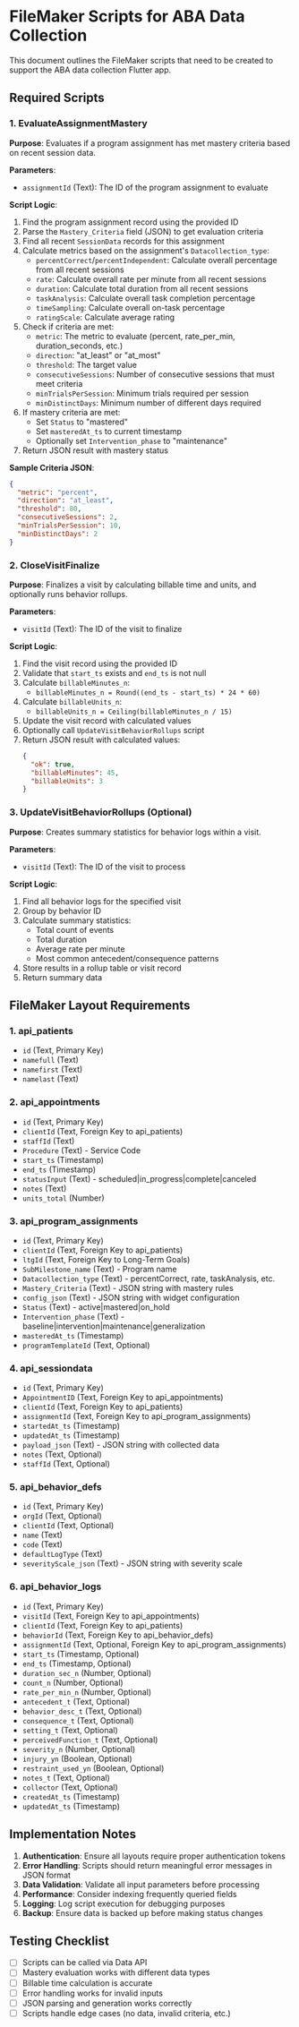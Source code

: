# FileMaker Scripts for ABA Data Collection

This document outlines the FileMaker scripts that need to be created to support the ABA data collection Flutter app.

## Required Scripts

### 1. EvaluateAssignmentMastery

**Purpose**: Evaluates if a program assignment has met mastery criteria based on recent session data.

**Parameters**:
- `assignmentId` (Text): The ID of the program assignment to evaluate

**Script Logic**:
1. Find the program assignment record using the provided ID
2. Parse the `Mastery_Criteria` field (JSON) to get evaluation criteria
3. Find all recent `SessionData` records for this assignment
4. Calculate metrics based on the assignment's `Datacollection_type`:
   - `percentCorrect`/`percentIndependent`: Calculate overall percentage from all recent sessions
   - `rate`: Calculate overall rate per minute from all recent sessions
   - `duration`: Calculate total duration from all recent sessions
   - `taskAnalysis`: Calculate overall task completion percentage
   - `timeSampling`: Calculate overall on-task percentage
   - `ratingScale`: Calculate average rating
5. Check if criteria are met:
   - `metric`: The metric to evaluate (percent, rate_per_min, duration_seconds, etc.)
   - `direction`: "at_least" or "at_most"
   - `threshold`: The target value
   - `consecutiveSessions`: Number of consecutive sessions that must meet criteria
   - `minTrialsPerSession`: Minimum trials required per session
   - `minDistinctDays`: Minimum number of different days required
6. If mastery criteria are met:
   - Set `Status` to "mastered"
   - Set `masteredAt_ts` to current timestamp
   - Optionally set `Intervention_phase` to "maintenance"
7. Return JSON result with mastery status

**Sample Criteria JSON**:
```json
{
  "metric": "percent",
  "direction": "at_least",
  "threshold": 80,
  "consecutiveSessions": 2,
  "minTrialsPerSession": 10,
  "minDistinctDays": 2
}
```

### 2. CloseVisitFinalize

**Purpose**: Finalizes a visit by calculating billable time and units, and optionally runs behavior rollups.

**Parameters**:
- `visitId` (Text): The ID of the visit to finalize

**Script Logic**:
1. Find the visit record using the provided ID
2. Validate that `start_ts` exists and `end_ts` is not null
3. Calculate `billableMinutes_n`:
   - `billableMinutes_n = Round((end_ts - start_ts) * 24 * 60)`
4. Calculate `billableUnits_n`:
   - `billableUnits_n = Ceiling(billableMinutes_n / 15)`
5. Update the visit record with calculated values
6. Optionally call `UpdateVisitBehaviorRollups` script
7. Return JSON result with calculated values:
   ```json
   {
     "ok": true,
     "billableMinutes": 45,
     "billableUnits": 3
   }
   ```

### 3. UpdateVisitBehaviorRollups (Optional)

**Purpose**: Creates summary statistics for behavior logs within a visit.

**Parameters**:
- `visitId` (Text): The ID of the visit to process

**Script Logic**:
1. Find all behavior logs for the specified visit
2. Group by behavior ID
3. Calculate summary statistics:
   - Total count of events
   - Total duration
   - Average rate per minute
   - Most common antecedent/consequence patterns
4. Store results in a rollup table or visit record
5. Return summary data

## FileMaker Layout Requirements

### 1. api_patients
- `id` (Text, Primary Key)
- `namefull` (Text)
- `namefirst` (Text)
- `namelast` (Text)

### 2. api_appointments
- `id` (Text, Primary Key)
- `clientId` (Text, Foreign Key to api_patients)
- `staffId` (Text)
- `Procedure` (Text) - Service Code
- `start_ts` (Timestamp)
- `end_ts` (Timestamp)
- `statusInput` (Text) - scheduled|in_progress|complete|canceled
- `notes` (Text)
- `units_total` (Number)

### 3. api_program_assignments
- `id` (Text, Primary Key)
- `clientId` (Text, Foreign Key to api_patients)
- `ltgId` (Text, Foreign Key to Long-Term Goals)
- `SubMilestone_name` (Text) - Program name
- `Datacollection_type` (Text) - percentCorrect, rate, taskAnalysis, etc.
- `Mastery_Criteria` (Text) - JSON string with mastery rules
- `config_json` (Text) - JSON string with widget configuration
- `Status` (Text) - active|mastered|on_hold
- `Intervention_phase` (Text) - baseline|intervention|maintenance|generalization
- `masteredAt_ts` (Timestamp)
- `programTemplateId` (Text, Optional)

### 4. api_sessiondata
- `id` (Text, Primary Key)
- `AppointmentID` (Text, Foreign Key to api_appointments)
- `clientId` (Text, Foreign Key to api_patients)
- `assignmentId` (Text, Foreign Key to api_program_assignments)
- `startedAt_ts` (Timestamp)
- `updatedAt_ts` (Timestamp)
- `payload_json` (Text) - JSON string with collected data
- `notes` (Text, Optional)
- `staffId` (Text, Optional)

### 5. api_behavior_defs
- `id` (Text, Primary Key)
- `orgId` (Text, Optional)
- `clientId` (Text, Optional)
- `name` (Text)
- `code` (Text)
- `defaultLogType` (Text)
- `severityScale_json` (Text) - JSON string with severity scale

### 6. api_behavior_logs
- `id` (Text, Primary Key)
- `visitId` (Text, Foreign Key to api_appointments)
- `clientId` (Text, Foreign Key to api_patients)
- `behaviorId` (Text, Foreign Key to api_behavior_defs)
- `assignmentId` (Text, Optional, Foreign Key to api_program_assignments)
- `start_ts` (Timestamp, Optional)
- `end_ts` (Timestamp, Optional)
- `duration_sec_n` (Number, Optional)
- `count_n` (Number, Optional)
- `rate_per_min_n` (Number, Optional)
- `antecedent_t` (Text, Optional)
- `behavior_desc_t` (Text, Optional)
- `consequence_t` (Text, Optional)
- `setting_t` (Text, Optional)
- `perceivedFunction_t` (Text, Optional)
- `severity_n` (Number, Optional)
- `injury_yn` (Boolean, Optional)
- `restraint_used_yn` (Boolean, Optional)
- `notes_t` (Text, Optional)
- `collector` (Text, Optional)
- `createdAt_ts` (Timestamp)
- `updatedAt_ts` (Timestamp)

## Implementation Notes

1. **Authentication**: Ensure all layouts require proper authentication tokens
2. **Error Handling**: Scripts should return meaningful error messages in JSON format
3. **Data Validation**: Validate all input parameters before processing
4. **Performance**: Consider indexing frequently queried fields
5. **Logging**: Log script execution for debugging purposes
6. **Backup**: Ensure data is backed up before making status changes

## Testing Checklist

- [ ] Scripts can be called via Data API
- [ ] Mastery evaluation works with different data types
- [ ] Billable time calculation is accurate
- [ ] Error handling works for invalid inputs
- [ ] JSON parsing and generation works correctly
- [ ] Scripts handle edge cases (no data, invalid criteria, etc.)

